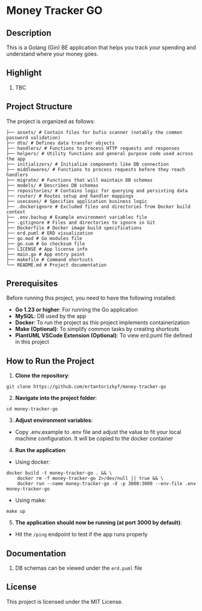 # Money Tracker GO

## Description

This is a Golang (Gin) BE application that helps you track your spending and understand where your money goes.

## Highlight

1. TBC

## Project Structure

The project is organized as follows:

```
├── assets/ # Contain files for bufio scanner (notably the common password validation)
├── dto/ # Defines data transfer objects
├── handlers/ # Functions to process HTTP requests and responses
├── helpers/ # Utility functions and general purpose code used across the app
├── initializers/ # Initialize components like DB connection
├── middlewares/ # Functions to process requests before they reach handlers
├── migrate/ # Functions that will maintain DB schemas
├── models/ # Describes DB schemas
├── repositories/ # Contains logic for querying and persisting data
├── router/ # Routes setup and handler mappings
├── usecases/ # Specifies application business logic
├── .dockerignore # Excluded files and directories from Docker build context
├── .env.backup # Example environment variables file
├── .gitignore # Files and directories to ignore in Git
├── Dockerfile # Docker image build specifications
├── erd.puml # ERD visualization
├── go.mod # Go modules file
├── go.sum # Go checksum file
├── LICENSE # App license info
├── main.go # App entry point
├── makefile # Command shortcuts
└── README.md # Project documentation
```

## Prerequisites

Before running this project, you need to have the following installed:

- **Go 1.23 or higher**: For running the Go application
- **MySQL**: DB used by the app
- **Docker**: To run the project as this project implements containerization
- **Make (Optional)**: To simplify common tasks by creating shortcuts
- **PlantUML VSCode Extension (Optional)**: To view erd.puml file defined in this project

## How to Run the Project

1. **Clone the repository**:

```
git clone https://github.com/ertantorizkyf/money-tracker-go
```

2. **Navigate into the project folder**:

```
cd money-tracker-go
```

3. **Adjust environment variables**:

- Copy .env.example to .env file and adjust the value to fit your local machine configuration. It will be copied to the docker container

4. **Run the application**:

- Using docker:

```
docker build -t money-tracker-go . && \
	docker rm -f money-tracker-go 2>/dev/null || true && \
	docker run --name money-tracker-go -d -p 3000:3000 --env-file .env money-tracker-go
```

- Using make:

```
make up
```

5. **The application should now be running (at port 3000 by default)**:

- Hit the `/ping` endpoint to test if the app runs properly

## Documentation

1. DB schemas can be viewed under the `erd.puml` file

## License

This project is licensed under the MIT License.
